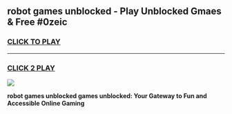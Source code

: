 
## robot games unblocked - Play Unblocked Gmaes & Free #0zeic
<h3>
<a href="https://premium.freeplayer.one?title=robot_games_unblocked&ref=01M">CLICK TO PLAY</a></h3>
<hr>

<h3>
<a href="https://premium.freeplayer.one?title=robot_games_unblocked&ref=01M">CLICK 2 PLAY</a>
  
</h3>

<a href="https://premium.freeplayer.one?title=robot_games_unblocked&ref=01M"><img src="https://clearcache.store/games.png"></a>


**robot games unblocked games unblocked: Your Gateway to Fun and Accessible Online Gaming**
